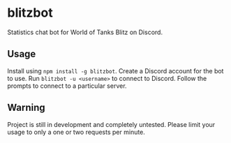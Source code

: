 blitzbot
========

Statistics chat bot for World of Tanks Blitz on Discord.

Usage
-----

Install using `npm install -g blitzbot`. Create a Discord account for the bot to use.
Run `blitzbot -u <username>` to connect to Discord. Follow the prompts to connect to
a particular server.

Warning
-------

Project is still in development and completely untested. Please limit your usage to
only a one or two requests per minute.
